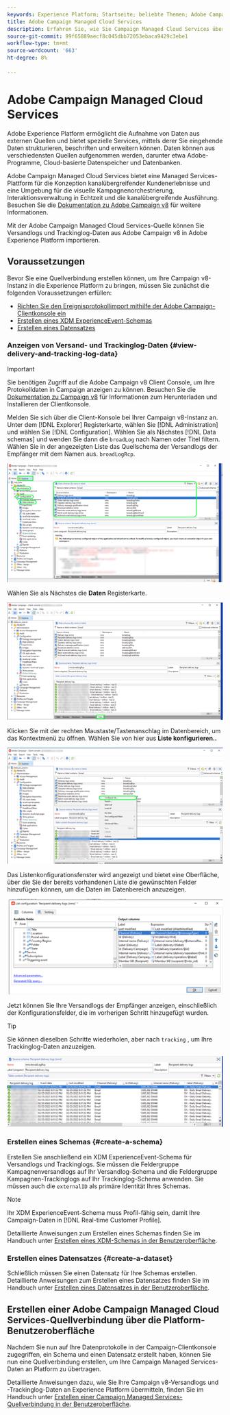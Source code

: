 ```yaml
---
keywords: Experience Platform; Startseite; beliebte Themen; Adobe Campaign Managed Cloud Services; Kampagne; kampagnenverwaltete Dienste
title: Adobe Campaign Managed Cloud Services
description: Erfahren Sie, wie Sie Campaign Managed Cloud Services über die Benutzeroberfläche mit Platform verbinden.
source-git-commit: 99f65889aecf8c045dbb72053ebaca9429c3ebe1
workflow-type: tm+mt
source-wordcount: '663'
ht-degree: 8%

---
```


# Adobe Campaign Managed Cloud Services

Adobe Experience Platform ermöglicht die Aufnahme von Daten aus externen Quellen und bietet spezielle Services, mittels derer Sie eingehende Daten strukturieren, beschriften und erweitern können. Daten können aus verschiedensten Quellen aufgenommen werden, darunter etwa Adobe-Programme, Cloud-basierte Datenspeicher und Datenbanken.

Adobe Campaign Managed Cloud Services bietet eine Managed Services-Plattform für die Konzeption kanalübergreifender Kundenerlebnisse und eine Umgebung für die visuelle Kampagnenorchestrierung, Interaktionsverwaltung in Echtzeit und die kanalübergreifende Ausführung. Besuchen Sie die [Dokumentation zu Adobe Campaign v8](https://experienceleague.adobe.com/docs/campaign/campaign-v8/campaign-home.html?lang=en) für weitere Informationen.

Mit der Adobe Campaign Managed Cloud Services-Quelle können Sie Versandlogs und Trackinglog-Daten aus Adobe Campaign v8 in Adobe Experience Platform importieren.

## Voraussetzungen

Bevor Sie eine Quellverbindung erstellen können, um Ihre Campaign v8-Instanz in die Experience Platform zu bringen, müssen Sie zunächst die folgenden Voraussetzungen erfüllen:

* [Richten Sie den Ereignisprotokollimport mithilfe der Adobe Campaign-Clientkonsole ein](#view-delivery-and-tracking-log-data)
* [Erstellen eines XDM ExperienceEvent-Schemas](#create-a-schema)
* [Erstellen eines Datensatzes](#create-a-dataset)

### Anzeigen von Versand- und Trackinglog-Daten {#view-delivery-and-tracking-log-data}

>[!IMPORTANT]
>
>Sie benötigen Zugriff auf die Adobe Campaign v8 Client Console, um Ihre Protokolldaten in Campaign anzeigen zu können. Besuchen Sie die [Dokumentation zu Campaign v8](https://experienceleague.adobe.com/docs/campaign/campaign-v8/deploy/connect.html?lang=en) für Informationen zum Herunterladen und Installieren der Clientkonsole.

Melden Sie sich über die Client-Konsole bei Ihrer Campaign v8-Instanz an. Unter dem [!DNL Explorer] Registerkarte, wählen Sie [!DNL Administration] und wählen Sie [!DNL Configuration]. Wählen Sie als Nächstes [!DNL Data schemas] und wenden Sie dann die `broadLog` nach Namen oder Titel filtern. Wählen Sie in der angezeigten Liste das Quellschema der Versandlogs der Empfänger mit dem Namen aus. `broadLogRcp`.

![Die Adobe Campaign v8-Client-Konsole mit ausgewähltem Explorer-Tab, die erweiterten Knoten Administration, Konfiguration und Datenschemata sowie der Filtersatz &quot;broad&quot;.](./images/campaign/explorer.png)

Wählen Sie als Nächstes die **Daten** Registerkarte.

![Die Adobe Campaign v8-Clientkonsole mit der ausgewählten Registerkarte &quot;Daten&quot;.](./images/campaign/data.png)

Klicken Sie mit der rechten Maustaste/Tastenanschlag im Datenbereich, um das Kontextmenü zu öffnen. Wählen Sie von hier aus **Liste konfigurieren..**

![Die Adobe Campaign v8-Clientkonsole mit geöffnetem Kontextmenü und ausgewählter Option Liste konfigurieren .](./images/campaign/configure.png)

Das Listenkonfigurationsfenster wird angezeigt und bietet eine Oberfläche, über die Sie der bereits vorhandenen Liste die gewünschten Felder hinzufügen können, um die Daten im Datenbereich anzuzeigen.

![Eine Liste der Konfigurationen für die Versandlogs der Empfänger, die zur Ansicht hinzugefügt werden können.](./images/campaign/list-configuration.png)

Jetzt können Sie Ihre Versandlogs der Empfänger anzeigen, einschließlich der Konfigurationsfelder, die im vorherigen Schritt hinzugefügt wurden.

>[!TIP]
>
>Sie können dieselben Schritte wiederholen, aber nach `tracking` , um Ihre Trackinglog-Daten anzuzeigen.

![Die Versandlogs der Empfänger wurden mit Informationen zu Name, Kanal des Versands, internem Versandnamen und Titel der letzten Änderung angezeigt.](./images/campaign/recipient-delivery-logs.png)

### Erstellen eines Schemas {#create-a-schema}

Erstellen Sie anschließend ein XDM ExperienceEvent-Schema für Versandlogs und Trackinglogs. Sie müssen die Feldergruppe Kampagnenversandlogs auf Ihr Versandlog-Schema und die Feldergruppe Kampagnen-Trackinglogs auf Ihr Trackinglog-Schema anwenden. Sie müssen auch die `externalID` als primäre Identität Ihres Schemas.

>[!NOTE]
>
>Ihr XDM ExperienceEvent-Schema muss Profil-fähig sein, damit Ihre Campaign-Daten in [!DNL Real-time Customer Profile].

Detaillierte Anweisungen zum Erstellen eines Schemas finden Sie im Handbuch unter [Erstellen eines XDM-Schemas in der Benutzeroberfläche](../../../xdm/tutorials/create-schema-ui.md).

### Erstellen eines Datensatzes {#create-a-dataset}

Schließlich müssen Sie einen Datensatz für Ihre Schemas erstellen. Detaillierte Anweisungen zum Erstellen eines Datensatzes finden Sie im Handbuch unter [Erstellen eines Datensatzes in der Benutzeroberfläche](../../../catalog/datasets/user-guide.md).

## Erstellen einer Adobe Campaign Managed Cloud Services-Quellverbindung über die Platform-Benutzeroberfläche

Nachdem Sie nun auf Ihre Datenprotokolle in der Campaign-Clientkonsole zugegriffen, ein Schema und einen Datensatz erstellt haben, können Sie nun eine Quellverbindung erstellen, um Ihre Campaign Managed Services-Daten an Platform zu übertragen.

Detaillierte Anweisungen dazu, wie Sie Ihre Campaign v8-Versandlogs und -Trackinglog-Daten an Experience Platform übermitteln, finden Sie im Handbuch unter [Erstellen einer Campaign Managed Services-Quellverbindung in der Benutzeroberfläche](../../tutorials/ui/create/adobe-applications/campaign.md).